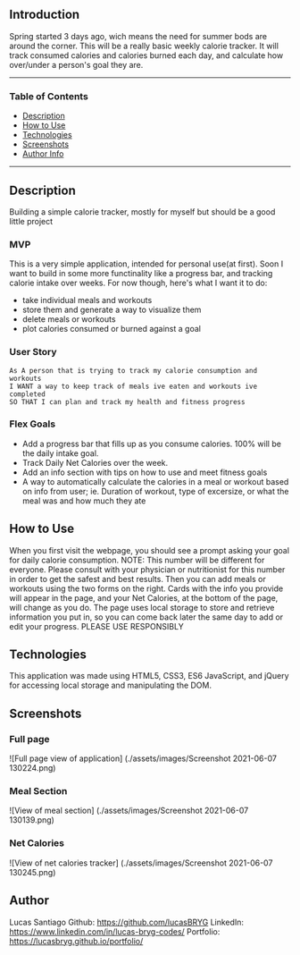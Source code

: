 ## Introduction
Spring started 3 days ago, wich means the need for summer bods are around the corner. This will be a really basic weekly calorie tracker. It will track consumed calories and calories burned each day, and calculate how over/under a person's goal they are.

---

### Table of Contents

- [Description](#description)
- [How to Use](#how-to-use)
- [Technologies](#technologies)
- [Screenshots](#screenshots)
- [Author Info](#author-info)

---

## Description
Building a simple calorie tracker, mostly for myself but should be a good little project

### MVP
This is a very simple application, intended for personal use(at first). Soon I want to build in some more functinality like a progress bar, and tracking calorie intake over weeks. For now though, here's what I want it to do:
 - take individual meals and workouts
 - store them and generate a way to visualize them
 - delete meals or workouts
 - plot calories consumed or burned against a goal

### User Story
```
As A person that is trying to track my calorie consumption and workouts
I WANT a way to keep track of meals ive eaten and workouts ive completed
SO THAT I can plan and track my health and fitness progress
```

### Flex Goals
 - Add a progress bar that fills up as you consume calories. 100% will be the daily intake goal.
 - Track Daily Net Calories over the week.
 - Add an info section with tips on how to use and meet fitness goals
 - A way to automatically calculate the calories in a meal or workout based on info from user; ie. Duration of workout, type of excersize, or what the meal was and how much they ate

## How to Use
When you first visit the webpage, you should see a prompt asking your goal for daily calorie consumption. NOTE: This number will be different for everyone. Please consult with your physician or nutritionist for this number in order to get the safest and best results.
Then you can add meals or workouts using the two forms on the right. Cards with the info you provide will appear in the page, and your Net Calories, at the bottom of the page, will change as you do. The page uses local storage to store and retrieve information you put in, so you can come back later the same day to add or edit your progress.
PLEASE USE RESPONSIBLY

## Technologies
This application was made using HTML5, CSS3, ES6 JavaScript, and jQuery for accessing local storage and manipulating the DOM.

## Screenshots
### Full page
![Full page view of application] (./assets/images/Screenshot 2021-06-07 130224.png)

### Meal Section
![View of meal section] (./assets/images/Screenshot 2021-06-07 130139.png)

### Net Calories
![View of net calories tracker] (./assets/images/Screenshot 2021-06-07 130245.png)

## Author
 Lucas Santiago
 Github: https://github.com/lucasBRYG
 LinkedIn: https://www.linkedin.com/in/lucas-bryg-codes/
 Portfolio: https://lucasbryg.github.io/portfolio/